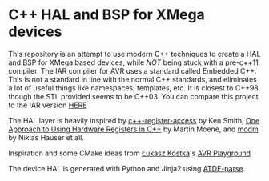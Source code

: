 # C++ HAL and BSP for XMega devices
This repository is an attempt to use modern C++ techniques to create a HAL and BSP for
XMega based devices, while _NOT_ being stuck with a pre-c++11 compiler. The IAR compiler for AVR
uses a standard called Embedded C++. This is not a standard in line with the normal C++ standards,
and eliminates a lot of useful things like namespaces, templates, etc. It is closest to C++98 though
the STL provided seems to be C++03. You can compare this project to the IAR version [HERE](https://github.com/CrustyAuklet/xmega-ecpp)

The HAL layer is heavily inspired by [c++-register-access](https://yogiken.wordpress.com/2010/02/10/on-publishing/) by Ken Smith, 
[One Approach to Using Hardware Registers in C++](https://accu.org/index.php/journals/1606) by Martin Moene, 
and [modm](https://github.com/modm-io) by Niklas Hauser et all.

Inspiration and some CMake ideas from [Łukasz Kostka](https://github.com/luqasz)'s [AVR Playground](https://github.com/luqasz/avr)

The device HAL is generated with Python and Jinja2 using [ATDF-parse](https://github.com/CrustyAuklet/ATDF-parse).
